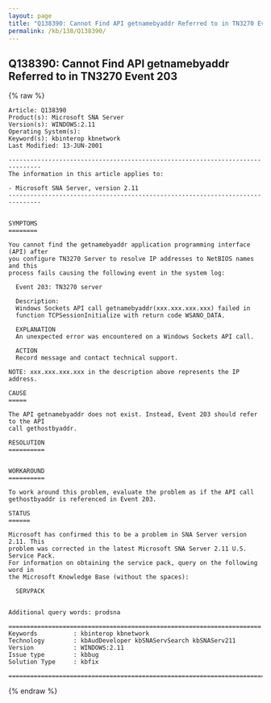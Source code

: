 ```yaml
---
layout: page
title: "Q138390: Cannot Find API getnamebyaddr Referred to in TN3270 Event 203"
permalink: /kb/138/Q138390/
---
```


## Q138390: Cannot Find API getnamebyaddr Referred to in TN3270 Event 203

{% raw %}

	Article: Q138390
	Product(s): Microsoft SNA Server
	Version(s): WINDOWS:2.11
	Operating System(s): 
	Keyword(s): kbinterop kbnetwork
	Last Modified: 13-JUN-2001
	
	-------------------------------------------------------------------------------
	The information in this article applies to:
	
	- Microsoft SNA Server, version 2.11 
	-------------------------------------------------------------------------------
	
	
	SYMPTOMS
	========
	
	You cannot find the getnamebyaddr application programming interface (API) after
	you configure TN3270 Server to resolve IP addresses to NetBIOS names and this
	process fails causing the following event in the system log:
	
	  Event 203: TN3270 server
	
	  Description:
	  Windows Sockets API call getnamebyaddr(xxx.xxx.xxx.xxx) failed in
	  function TCPSessionInitialize with return code WSANO_DATA.
	
	  EXPLANATION
	  An unexpected error was encountered on a Windows Sockets API call.
	
	  ACTION
	  Record message and contact technical support.
	
	NOTE: xxx.xxx.xxx.xxx in the description above represents the IP address.
	
	CAUSE
	=====
	
	The API getnamebyaddr does not exist. Instead, Event 203 should refer to the API
	call gethostbyaddr.
	
	RESOLUTION
	==========
	
	
	WORKAROUND
	==========
	
	To work around this problem, evaluate the problem as if the API call
	gethostbyaddr is referenced in Event 203.
	
	STATUS
	======
	
	Microsoft has confirmed this to be a problem in SNA Server version 2.11. This
	problem was corrected in the latest Microsoft SNA Server 2.11 U.S. Service Pack.
	For information on obtaining the service pack, query on the following word in
	the Microsoft Knowledge Base (without the spaces):
	
	  SERVPACK
	
	
	Additional query words: prodsna
	
	======================================================================
	Keywords          : kbinterop kbnetwork 
	Technology        : kbAudDeveloper kbSNAServSearch kbSNAServ211
	Version           : WINDOWS:2.11
	Issue type        : kbbug
	Solution Type     : kbfix
	
	=============================================================================
	

{% endraw %}
